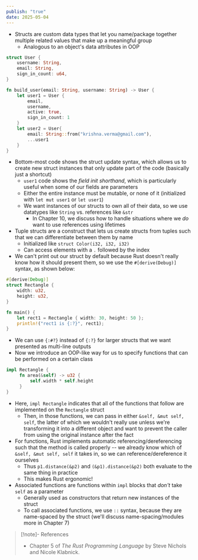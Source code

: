 ```yaml
---
publish: "true"
date: 2025-05-04
---
```

- Structs are custom data types that let you name/package together multiple related values that make up a meaningful group
	- Analogous to an object's data attributes in OOP
```rust
struct User {
	username: String,
	email: String,
	sign_in_count: u64,
}

fn build_user(email: String, username: String) -> User {
	let user1 = User {
		email,
		username,
		active: true,
		sign_in_count: 1
	}
	let user2 = User{
		email: String::from("krishna.verma@gmail.com"),
		...user1
	}
}
```
- Bottom-most code shows the struct update syntax, which allows us to create new struct instances that only update part of the code (basically just a shortcut)
	- `user1` code shows the *field init shorthand*, which is particularly useful when some of our fields are parameters
	- Either the entire instance must be mutable, or none of it (initialized with `let mut user1` or `let user1`)
	- We want instances of our structs to own all of their data, so we use datatypes like `String` vs. references like `&str`
		- In Chapter 10, we discuss how to handle situations where we *do* want to use references using lifetimes
- Tuple structs are a construct that lets us create structs from tuples such that we can differentiate between them by name
	- Initialized like `struct Color(i32, i32, i32)`
	- Can access elements with a `.` followed by the index
- We can't print out our struct by default because Rust doesn't really know how it should present them, so we use the `#[derive(Debug)]` syntax, as shown below:
```rust
#[derive(Debug)]
struct Rectangle {
	width: u32,
	height: u32,
}

fn main() {
	let rect1 = Rectangle { width: 30, height: 50 };
	println!("rect1 is {:?}", rect1);
}
```
- We can use `{:#?}` instead of `{:?}` for larger structs that we want presented as multi-line outputs
- Now we introduce an OOP-like way for us to specify functions that can be performed on a certain class
```rust
impl Rectangle {
	 fn area(&self) -> u32 {
		 self.width * self.height
	 }
}
```
- Here, `impl Rectangle` indicates that all of the functions that follow are implemented on the `Rectangle` struct
	- Then, in those functions, we can pass in either `&self, &mut self, self`, the latter of which we wouldn't really use unless we're transforming it into a different object and want to prevent the caller from using the original instance after the fact
- For functions, Rust implements automatic referencing/dereferencing such that the method is called properly -- we already know which of `&self, &mut self, self` it takes in, so we can reference/dereference it ourselves
	- Thus `p1.distance(&p2)` and `(&p1).distance(&p2)` both evaluate to the same thing in practice
	- This makes Rust ergonomic!
- Associated functions are functions within `impl` blocks that *don't* take `self` as a parameter
	- Generally used as constructors that return new instances of the struct
	- To call associated functions, we use `::` syntax, because they are name-spaced by the struct (we'll discuss name-spacing/modules more in Chapter 7)
> [!note]- References
> - Chapter 5 of *The Rust Programming Language* by Steve Nichols and Nicole Klabnick.